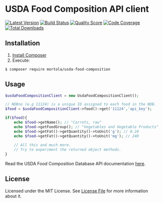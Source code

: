 # USDA Food Composition API client

[![Latest Version](https://img.shields.io/github/release/mortola/usda-food-composition.svg?style=flat-square)](https://github.com/mortola/usda-food-composition/releases)
[![Build Status](https://img.shields.io/travis/mortola/usda-food-composition.svg?style=flat-square)](https://travis-ci.org/mortola/usda-food-composition)
[![Quality Score](https://img.shields.io/scrutinizer/g/mortola/usda-food-composition.svg?style=flat-square)](https://scrutinizer-ci.com/g/mortola/usda-food-composition)
[![Code Coverage](https://img.shields.io/scrutinizer/coverage/g/mortola/usda-food-composition.svg?style=flat-square)](https://scrutinizer-ci.com/g/mortola/usda-food-composition)
[![Total Downloads](https://img.shields.io/packagist/dt/mortola/usda-food-composition.svg?style=flat-square)](https://packagist.org/packages/mortola/usda-food-composition)

Installation
------------

1. [Install Composer](https://getcomposer.org/download/)
2. Execute:

```
$ composer require mortola/usda-food-composition
```

Usage
------------
```php
$usdaFoodCompositionClient = new UsdaFoodCompositionClient();

// NDBno (e.g 11124) is a unique ID assigned to each food in the NDB.
$food = $usdaFoodCompositionClient->food()->get('11124','api_key');

if($food){
    echo $food->getName(); // "Carrots, raw"
    echo $food->getFoodGroup(); // "Vegetables and Vegetable Products"
    echo $food->getFat()->getQuantity()->toUnit('g'); // 0.24
    echo $food->getFat()->getQuantity()->toUnit('mg'); // 240
    
    // All this and much more.
    // Try to experiment the returned object methods.
}
```
Read the USDA Food Composition Database API documentation [here](https://ndb.nal.usda.gov/ndb/doc/apilist/API-FOOD-REPORTV2.md).

License
------------

Licensed under the MIT License. See [License File](LICENSE) for more information about it.